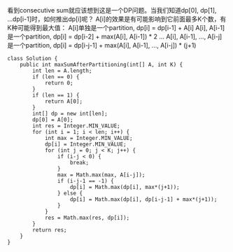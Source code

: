 看到consecutive sum就应该想到这是一个DP问题。当我们知道dp[0], dp[1], ...dp[i-1]时，如何推出dp[i]呢？
A[i]的效果是有可能影响到它前面最多K个数，有K种可能得到最大值：
A[i]单独是一个partition, dp[i] = dp[i-1] + A[i]
A[i], A[i-1]是一个partition, dp[i] = dp[i-2] + max(A[i], A[i-1]) * 2
...
A[i], A[i-1], ..., A[i-j]是一个partition, dp[i] = dp[i-j-1] + max(A[i], A[i-1], ..., A[i-j]) * (j+1)

```
class Solution {
    public int maxSumAfterPartitioning(int[] A, int K) {
        int len = A.length;
        if (len == 0) {
            return 0;
        }
        if (len == 1) {
            return A[0];
        }
        int[] dp = new int[len];
        dp[0] = A[0];
        int res = Integer.MIN_VALUE;
        for (int i = 1; i < len; i++) {
            int max = Integer.MIN_VALUE;
            dp[i] = Integer.MIN_VALUE;
            for (int j = 0; j < K; j++) {
                if (i-j < 0) {
                    break;
                }
                max = Math.max(max, A[i-j]);
                if (i-j-1 == -1) {
                    dp[i] = Math.max(dp[i], max*(j+1));
                } else {
                    dp[i] = Math.max(dp[i], dp[i-j-1] + max*(j+1));
                }
            }
            res = Math.max(res, dp[i]);
        }
        return res;
    }
}
```